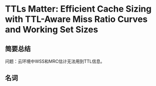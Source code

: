 # TTLs Matter: Efficient Cache Sizing with TTL-Aware Miss Ratio Curves and Working Set Sizes

## 简要总结

问题：云环境中WSS和MRC估计无法用到TTL信息。
    
## 名词


